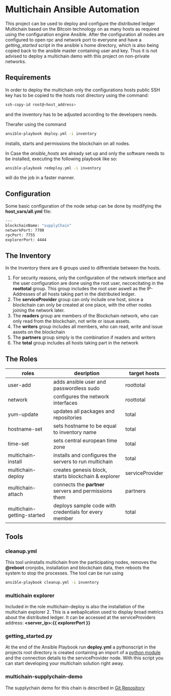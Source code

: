 # Multichain Ansible Automation
This project can be used to deploy and configure the distributed ledger Multichain based on the Bitcoin technology on as many hosts as required using the configuration engine Ansible.
After the configuration all nodes are configured to open rpc and network port to everyone and have a *getting_started* script in the ansible´s home directory, which is also being copied back to the ansible master containing user and key.
Thus it is not advised to deploy a multichain demo with this project on non-private networks.

## Requirements
In order to deploy the multichain only the configurations hosts public SSH key has to be copied to the hosts root directory using the command:
```bash
ssh-copy-id root@<host_address>
``` 
and the inventory has to be adjusted according to the developers needs.

Therafer using the command 
```bash
ansible-playbook deploy.yml -i inventory
```
installs, starts and permissions the blockchain on all nodes.

In Case the *ansible_hosts* are already set up and only the software needs to be installed, executing the following playbook like so:
```bash
ansible-playbook redeploy.yml -i inventory
```
will do the job in a faster manner.

## Configuration
Some basic configuration of the node setup can be done by modifying the **host_vars/all.yml** file:

```bash
---
blockchainName: "supplyChain"
networkPort: 7700
rpcPort: 7755
explorerPort: 4444
``` 

## The Inventory
In the Inventory there are 6 groups used to diffrentiate between the hosts.
1. For security reasons, only the configuration of the network interface and the user configuration are done using the root user, neccecitating in the **roottotal** group. This group includes the root user aswell as the IP-Addresses of all hosts taking part in the distributed ledger.
2. The **serviceProvider** group can only include one host, since a blockchain can only be created at one place, with the other nodes joining the network later.
3. The **readers** group are members of the Blockchain network, who can only read from the blockchain, not write or issue assets.
4. The **writers** group includes all members, who can read, write and issue assets on the blockchain
5. The **partners** group simply is the combination if readers and writers
6. The **total** group includes all hosts taking part in the network

## The Roles

| roles              | desription                                            | target hosts |
|--------------------|-------------------------------------------------------|--------------|
| user-add           | adds ansible user and passwordless sudo               | roottotal    |
| network            | configures the network interfaces                     | roottotal    |
| yum-update         | updates all packages and repositories                 | total        |
| hostname-set       | sets hostname to be equal to inventory name           | total        |
| time-set           | sets central european time zone                       | total        |
| multichain-install | installs and configures the servers to run multichain | total        |
| multichain-deploy  | creates genesis block, starts blockchain & explorer   | serviceProvider   |
| multichain-attach  | connects the **partner** servers and permissions them | partners     |
| multichain-getting-started  | deploys sample code with credentials for every member | total |

## Tools

### cleanup.yml
This tool uninstalls multichain from the participating nodes, removes the **@reboot** cronjobs, installation and blockchain data, then reboots the system to stop the processes.
The tool can be run using 
```bash
ansible-playbook cleanup.yml -i inventory
```

### multichain explorer
Included in the role multichain-deploy is also the installation of the multichain explorer 2.
This is a webaplication used to display broad metrics about the distributed ledger. It can be accessed at the serviceProviders address: **<server_ip>:{{ explorerPort }}**

### getting_started.py
At the end of the Ansible Playbook run **deploy.yml** a pythonscript in the projects root directory is created containing an import of a [python module](https://github.com/coblo/mcrpc) and the connection details to the serviceProvider node.
With this script you can start developing your multichain solution right away.

### multichain-supplychain-demo
The supplychain demo for this chain is described in [Git Repository](https://github.com/joengelh/multichain-supplychain-demo)
